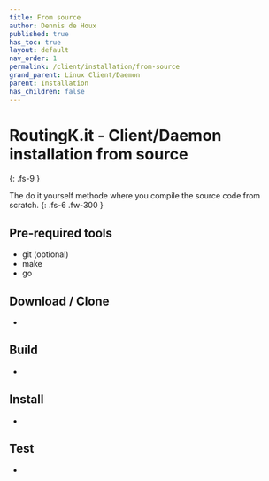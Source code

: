 ```yaml
---
title: From source
author: Dennis de Houx
published: true
has_toc: true
layout: default
nav_order: 1
permalink: /client/installation/from-source
grand_parent: Linux Client/Daemon
parent: Installation
has_children: false
---
```


# RoutingK.it - Client/Daemon installation from source

{: .fs-9 }

The do it yourself methode where you compile the source code from scratch.
{: .fs-6 .fw-300 }

## Pre-required tools

- git (optional)
- make
- go

## Download / Clone

- <TODO>

## Build

- <TODO>

## Install

- <TODO>

## Test

- <TODO>
